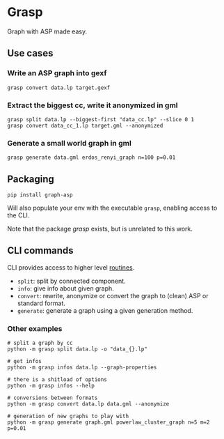 # Grasp
Graph with ASP made easy.



## Use cases

### Write an ASP graph into gexf

    grasp convert data.lp target.gexf

### Extract the biggest cc, write it anonymized in gml

    grasp split data.lp --biggest-first "data_cc.lp" --slice 0 1
    grasp convert data_cc_1.lp target.gml --anonymized

### Generate a small world graph in gml

    grasp generate data.gml erdos_renyi_graph n=100 p=0.01


## Packaging

    pip install graph-asp

Will also populate your env with the executable `grasp`,
enabling access to the CLI.

Note that the package *grasp* exists, but is unrelated to this work.


## CLI commands
CLI provides access to higher level [routines](grasp/routines.py).

- `split`: split by connected component.
- `info`: give info about given graph.
- `convert`: rewrite, anonymize or convert the graph to (clean) ASP or standard format.
- `generate`: generate a graph using a given generation method.
<!-- - `compress`: produce the powergraph compression of given graph as a bubble file -->
<!-- - ``:  -->

### Other examples

    # split a graph by cc
    python -m grasp split data.lp -o "data_{}.lp"

    # get infos
    python -m grasp infos data.lp --graph-properties

    # there is a shitload of options
    python -m grasp infos --help

    # conversions between formats
    python -m grasp convert data.lp data.gml --anonymize

    # generation of new graphs to play with
    python -m grasp generate graph.gml powerlaw_cluster_graph n=5 m=2 p=0.01
